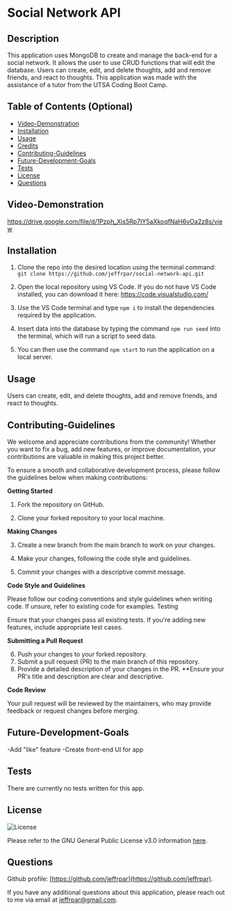# Social Network API

## Description

This application uses MongoDB to create and manage the back-end for a social network. It allows the user to use CRUD functions that will edit the database. Users can create, edit, and delete thoughts, add and remove friends, and react to thoughts. This application was made with the assistance of a tutor from the UTSA Coding Boot Camp.

## Table of Contents (Optional)

- [Video-Demonstration](#video-demonstration)
- [Installation](#installation)
- [Usage](#usage)
- [Credits](#credits)
- [Contributing-Guidelines](#contributing-guidelines)
- [Future-Development-Goals](#future-development-goals)
- [Tests](#tests)
- [License](#license)
- [Questions](#questions)

## Video-Demonstration

https://drive.google.com/file/d/1Pzph_Xis5Rp7IY5aXkoqfNaH6vOa2z8s/view

## Installation

1. Clone the repo into the desired location using the terminal command: `git clone https://github.com/jeffrpar/social-network-api.git`

2. Open the local repository using VS Code. If you do not have VS Code installed, you can download it here: https://code.visualstudio.com/

3. Use the VS Code terminal and type `npm i` to install the dependencies required by the application.

4. Insert data into the database by typing the command `npm run seed` into the terminal, which will run a script to seed data.

5. You can then use the command `npm start` to run the application on a local server.

## Usage

Users can create, edit, and delete thoughts, add and remove friends, and react to thoughts.

## Contributing-Guidelines

We welcome and appreciate contributions from the community! Whether you want to fix a bug, add new features, or improve documentation, your contributions are valuable in making this project better.

To ensure a smooth and collaborative development process, please follow the guidelines below when making contributions:

**Getting Started**

1. Fork the repository on GitHub.

2. Clone your forked repository to your local machine.

**Making Changes**

3. Create a new branch from the main branch to work on your changes.

4. Make your changes, following the code style and guidelines.

5. Commit your changes with a descriptive commit message.

**Code Style and Guidelines**

Please follow our coding conventions and style guidelines when writing code. If unsure, refer to existing code for examples.
Testing

Ensure that your changes pass all existing tests. If you're adding new features, include appropriate test cases.

**Submitting a Pull Request**

6. Push your changes to your forked repository.
7. Submit a pull request (PR) to the main branch of this repository.
8. Provide a detailed description of your changes in the PR. **Ensure your PR's title and description are clear and descriptive.

**Code Review**

Your pull request will be reviewed by the maintainers, who may provide feedback or request changes before merging.

## Future-Development-Goals

-Add "like" feature
-Create front-end UI for app

## Tests

There are currently no tests written for this app.

## License

![License](https://img.shields.io/badge/License-GPLv3-blue.svg)

Please refer to the GNU General Public License v3.0 information [here](https://www.gnu.org/licenses/gpl-3.0.en.html#license-text).

## Questions

Github profile: [https://github.com/jeffrpar](https://github.com/jeffrpar).

If you have any additional questions about this application, please reach out to me via email at [jeffrpar@gmail.com](jeffrpar@gmail.com).
